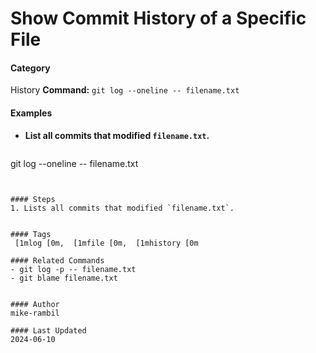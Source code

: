 # Show Commit History of a Specific File


#### Category
History
**Command:** `git log --oneline -- filename.txt`

#### Examples
- **List all commits that modified `filename.txt`.**

  ```sh
git log --oneline -- filename.txt
```


#### Steps
1. Lists all commits that modified `filename.txt`.


#### Tags
 [1mlog [0m,  [1mfile [0m,  [1mhistory [0m

#### Related Commands
- git log -p -- filename.txt
- git blame filename.txt


#### Author
mike-rambil

#### Last Updated
2024-06-10

